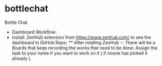 # bottlechat
Bottle Chat

* Dashboard Workflow:
* Install: ZenHub extension from https://www.zenhub.com/ to see the dashboard in GitHub Repo.
** After intalling ZenHub -- There will be a Boards that keep recording the works that need to be done. Assign the task to your name if you want to work on it ( if noone has picked it already ).
